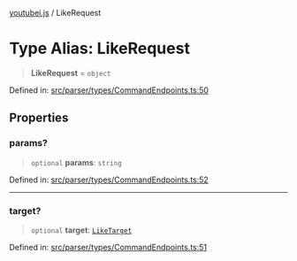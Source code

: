 [youtubei.js](../README.md) / LikeRequest

# Type Alias: LikeRequest

> **LikeRequest** = `object`

Defined in: [src/parser/types/CommandEndpoints.ts:50](https://github.com/LuanRT/YouTube.js/blob/0733f60b57877f6b8b87dfd5cc6195b5085f5c09/src/parser/types/CommandEndpoints.ts#L50)

## Properties

### params?

> `optional` **params**: `string`

Defined in: [src/parser/types/CommandEndpoints.ts:52](https://github.com/LuanRT/YouTube.js/blob/0733f60b57877f6b8b87dfd5cc6195b5085f5c09/src/parser/types/CommandEndpoints.ts#L52)

***

### target?

> `optional` **target**: [`LikeTarget`](LikeTarget.md)

Defined in: [src/parser/types/CommandEndpoints.ts:51](https://github.com/LuanRT/YouTube.js/blob/0733f60b57877f6b8b87dfd5cc6195b5085f5c09/src/parser/types/CommandEndpoints.ts#L51)

